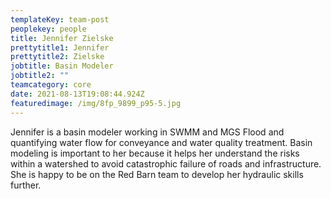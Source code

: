 ```yaml
---
templateKey: team-post
peoplekey: people
title: Jennifer Zielske
prettytitle1: Jennifer
prettytitle2: Zielske
jobtitle: Basin Modeler
jobtitle2: ""
teamcategory: core
date: 2021-08-13T19:08:44.924Z
featuredimage: /img/8fp_9899_p95-5.jpg
---
```

Jennifer is a basin modeler working in SWMM and MGS Flood and quantifying water flow for conveyance and water quality treatment. Basin modeling is important to her because it helps her understand the risks within a watershed to avoid catastrophic failure of roads and infrastructure. She is happy to be on the Red Barn team to develop her hydraulic skills further.